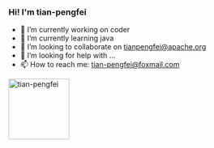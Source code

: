 ### Hi! I'm tian-pengfei

- 🔭 I’m currently working on coder
- 🌱 I’m currently learning java
- 👯 I’m looking to collaborate on tianpengfei@apache.org
- 🤔 I’m looking for help with ...
- 📫 How to reach me: tian-pengfei@foxmail.com



<a href="https://github.com/tian-pengfei">
<img height="120px" src="https://github-readme-stats.vercel.app/api?username=tian-pengfei&hide_title=true&hide_border=true&show_icons=false&include_all_commits=true&count_private=true&line_height=21&text_color=004&icon_color=000&bg_color=7,ea6761,ffc84d,fffc4d,52fa5a&theme=graywhite" alt="tian-pengfei "/>
<!-- <img height="120px" src="https://github-readme-stats.vercel.app/api/top-langs/?username=tian-pengfei&hide=html&hide_title=true&hide_border=true&layout=compact&langs_count=6&exclude_repo=comp426,Redventures-Movie-Quotes&text_color=000&icon_color=fff&bg_color=6,ea6761,ffc84d,52fa5a&theme=graywhite" alt="tian-pengfei"/>
</a> -->

  


<!--
**tian-pengfei/tian-pengfei** is a ✨ _special_ ✨ repository because its `README.md` (this file) appears on your GitHub profile.

Here are some ideas to get you started:

- 🔭 I’m currently working on ...
- 🌱 I’m currently learning ...
- 👯 I’m looking to collaborate on ...
- 🤔 I’m looking for help with ...
- 💬 Ask me about ...
- 📫 How to reach me: ...
- 😄 Pronouns: ...
- ⚡ Fun fact: ...
-->
